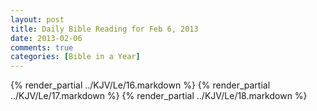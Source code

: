 ```yaml
---
layout: post
title: Daily Bible Reading for Feb 6, 2013
date: 2013-02-06
comments: true
categories: [Bible in a Year]
---
```

{% render_partial ../KJV/Le/16.markdown %}
{% render_partial ../KJV/Le/17.markdown %}
{% render_partial ../KJV/Le/18.markdown %}
